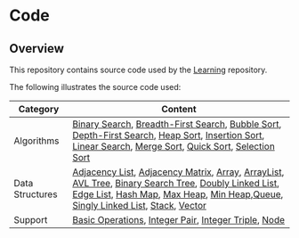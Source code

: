 # Code

## Overview
This repository contains source code used by the [Learning](https://github.com/shumarb/learning) repository.

The following illustrates the source code used:

| Category        | Content                                                                                                                                                                                                                                                                                                                                                                                                                                                                                                                                                                                                                                                                                                                                                                                                                                                                                                                                                                                                                                                                                                                                                                                                                                                                                                                                   |
|-----------------|-------------------------------------------------------------------------------------------------------------------------------------------------------------------------------------------------------------------------------------------------------------------------------------------------------------------------------------------------------------------------------------------------------------------------------------------------------------------------------------------------------------------------------------------------------------------------------------------------------------------------------------------------------------------------------------------------------------------------------------------------------------------------------------------------------------------------------------------------------------------------------------------------------------------------------------------------------------------------------------------------------------------------------------------------------------------------------------------------------------------------------------------------------------------------------------------------------------------------------------------------------------------------------------------------------------------------------------------| 
| Algorithms      | [Binary Search](https://github.com/shumarb/code/blob/main/algorithms/BinarySearch.java), [Breadth-First Search](https://github.com/shumarb/code/blob/main/algorithms/BreadthFirstSearch.java), [Bubble Sort](https://github.com/shumarb/code/blob/main/algorithms/BubbleSort.java), [Depth-First Search](https://github.com/shumarb/code/blob/main/algorithms/DepthFirstSearch.java), [Heap Sort](https://github.com/shumarb/code/blob/main/algorithms/HeapSort.java), [Insertion Sort](https://github.com/shumarb/code/blob/main/algorithms/InsertionSort.java), [Linear Search](https://github.com/shumarb/code/blob/main/algorithms/LinearSearch.java), [Merge Sort](https://github.com/shumarb/code/blob/main/algorithms/MergeSort.java), [Quick Sort](https://github.com/shumarb/code/blob/main/algorithms/QuickSort.java), [Selection Sort](https://github.com/shumarb/code/blob/main/algorithms/SelectionSort.java)                                                                                                                                                                                                                                                                                                                                                                                                                |
| Data Structures | [Adjacency List](https://github.com/shumarb/code/blob/main/algorithms/AdjacencyList.java), [Adjacency Matrix](https://github.com/shumarb/code/blob/main/algorithms/AdjacencyMatrix.java), [Array](https://github.com/shumarb/code/blob/main/algorithms/Array.java), [ArrayList](https://github.com/shumarb/code/blob/main/algorithms/ArrayListExample.java), [AVL Tree](https://github.com/shumarb/code/blob/main/algorithms/AVLTree.java), [Binary Search Tree](https://github.com/shumarb/code/blob/main/algorithms/BinarySearchTree.java), [Doubly Linked List](https://github.com/shumarb/code/blob/main/algorithms/DoublyLinkedList.java), [Edge List](https://github.com/shumarb/code/blob/main/algorithms/EdgeList.java), [Hash Map](https://github.com/shumarb/code/blob/main/algorithms/HashMapExample.java), [Max Heap](https://github.com/shumarb/code/blob/main/algorithms/MaxHeap.java), [Min Heap](https://github.com/shumarb/code/blob/main/algorithms/MinHeap.java),[Queue](https://github.com/shumarb/code/blob/main/algorithms/QueueExample.java), [Singly Linked List](https://github.com/shumarb/code/blob/main/algorithms/SinglyLinkedList.java), [Stack](https://github.com/shumarb/code/blob/main/algorithms/StackExample.java), [Vector](https://github.com/shumarb/code/blob/main/algorithms/VectorExample.java) |
| Support         | [Basic Operations](https://github.com/shumarb/code/blob/main/support/BasicOperations.java), [Integer Pair](https://github.com/shumarb/code/blob/main/support/IntegerPair.java), [Integer Triple](https://github.com/shumarb/code/blob/main/support/IntegerTriple.java), [Node](https://github.com/shumarb/code/blob/main/support/Node.java)                                                                                                                                                                                                                                                                                                                                                                                                                                                                                                                                                                                                                                                                                                                                                                                                                                                                                                                                                                                               |
